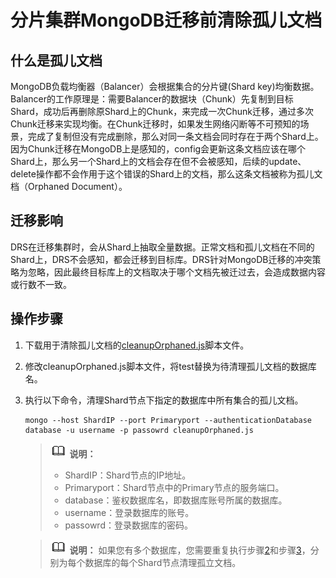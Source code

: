 # 分片集群MongoDB迁移前清除孤儿文档<a name="drs_09_0101"></a>

## 什么是孤儿文档<a name="section9909238203913"></a>

MongoDB负载均衡器（Balancer）会根据集合的分片键\(Shard key\)均衡数据。Balancer的工作原理是：需要Balancer的数据块（Chunk）先复制到目标Shard，成功后再删除原Shard上的Chunk，来完成一次Chunk迁移，通过多次Chunk迁移来实现均衡。在Chunk迁移时，如果发生网络闪断等不可预知的场景，完成了复制但没有完成删除，那么对同一条文档会同时存在于两个Shard上。因为Chunk迁移在MongoDB上是感知的，config会更新这条文档应该在哪个Shard上，那么另一个Shard上的文档会存在但不会被感知，后续的update、delete操作都不会作用于这个错误的Shard上的文档，那么这条文档被称为孤儿文档（Orphaned Document）。

## 迁移影响<a name="section1411683158"></a>

DRS在迁移集群时，会从Shard上抽取全量数据。正常文档和孤儿文档在不同的Shard上，DRS不会感知，都会迁移到目标库。DRS针对MongoDB迁移的冲突策略为忽略，因此最终目标库上的文档取决于哪个文档先被迁过去，会造成数据内容或行数不一致。

## 操作步骤<a name="section13123163021517"></a>

1.  下载用于清除孤儿文档的[cleanupOrphaned.js](https://res-static.hc-cdn.cn/cloudbu-site/china/zh-cn/zhuchenlu/cleanupOrphaned.js)脚本文件。
2.  <a name="li9814142002918"></a>修改cleanupOrphaned.js脚本文件，将test替换为待清理孤儿文档的数据库名。
3.  <a name="li2467154265618"></a>执行以下命令，清理Shard节点下指定的数据库中所有集合的孤儿文档。

    ```
    mongo --host ShardIP --port Primaryport --authenticationDatabase database -u username -p passowrd cleanupOrphaned.js
    ```

    >![](public_sys-resources/icon-note.gif) **说明：** 
    >-   ShardIP：Shard节点的IP地址。
    >-   Primaryport：Shard节点中的Primary节点的服务端口。
    >-   database：鉴权数据库名，即数据库账号所属的数据库。
    >-   username：登录数据库的账号。
    >-   passowrd：登录数据库的密码。

    >![](public_sys-resources/icon-note.gif) **说明：** 
    >如果您有多个数据库，您需要重复执行步骤[2](#li9814142002918)和步骤[3](#li2467154265618)，分别为每个数据库的每个Shard节点清理孤立文档。


